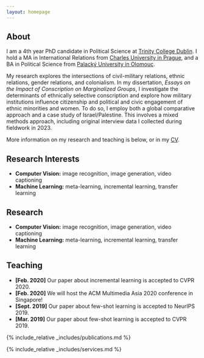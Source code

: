 ```yaml
---
layout: homepage
---
```


## About

I am a 4th year PhD candidate in Political Science at [Trinity College Dublin](http://tcd.ie). I hold a MA in International Relations from [Charles University in Prague](http://cuni.cz), and a BA in Political Science from [Palacký University in Olomouc](http://upol.cz).

My research explores the intersections of civil-military relations, ethnic relations, gender relations, and colonialism. In my dissertation, <em>Essays on the Impact of Conscription on Marginalized Groups</em>, I investigate the determinants of ethnically selective conscription and explore how military institutions influence citizenship and political and civic engagement of ethnic minorities and women. To do so, I employ both a global comparative approach and a case study of Israel/Palestine. This involves a mixed methods approach, including original interview data I collected during fieldwork in 2023.

More information on my research and teaching is below, or in my [CV](assets/files/curriculum_vitae.pdf).

## Research Interests

- **Computer Vision:** image recognition, image generation, video captioning
- **Machine Learning:** meta-learning, incremental learning, transfer learning

## Research

- **Computer Vision:** image recognition, image generation, video captioning
- **Machine Learning:** meta-learning, incremental learning, transfer learning

## Teaching

- **[Feb. 2020]** Our paper about incremental learning is accepted to CVPR 2020.
- **[Feb. 2020]** We will host the ACM Multimedia Asia 2020 conference in Singapore!
- **[Sept. 2019]** Our paper about few-shot learning is accepted to NeurIPS 2019.
- **[Mar. 2019]** Our paper about few-shot learning is accepted to CVPR 2019.

{% include_relative _includes/publications.md %}

{% include_relative _includes/services.md %}
